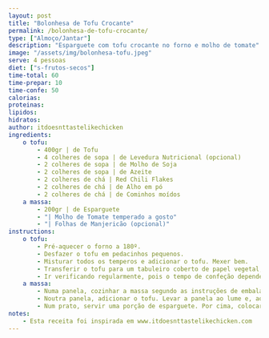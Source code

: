 ```yaml
---
layout: post
title: "Bolonhesa de Tofu Crocante"
permalink: /bolonhesa-de-tofu-crocante/
type: ["Almoço/Jantar"]
description: "Esparguete com tofu crocante no forno e molho de tomate"
image: "/assets/img/bolonhesa-tofu.jpeg"
serve: 4 pessoas
diet: ["s-frutos-secos"]
time-total: 60
time-prepar: 10
time-confe: 50
calorias:
proteinas:
lipidos:
hidratos:
author: itdoesnttastelikechicken
ingredients:
    o tofu:
        - 400gr | de Tofu
        - 4 colheres de sopa | de Levedura Nutricional (opcional)
        - 2 colheres de sopa | de Molho de Soja
        - 2 colheres de sopa | de Azeite
        - 2 colheres de chá | Red Chili Flakes
        - 2 colheres de chá | de Alho em pó
        - 2 colheres de chá | de Cominhos moídos
    a massa:
        - 200gr | de Esparguete
        - "| Molho de Tomate temperado a gosto"
        - "| Folhas de Manjericão (opcional)"
instructions:
    o tofu:
        - Pré-aquecer o forno a 180º.
        - Desfazer o tofu em pedacinhos pequenos.
        - Misturar todos os temperos e adicionar o tofu. Mexer bem.
        - Transferir o tofu para um tabuleiro coberto de papel vegetal, de forma que não fique amontoado. Colocar no forno durante 40 minutos.
        - Ir verificando regularmente, pois o tempo de confeção depende do forno. Mexer o tofu regularmente, para que fique crocante de forma homogénea. Quando estiver pronto, retirar do forno e reservar.
    a massa:
        - Numa panela, cozinhar a massa segundo as instruções de embalagem.
        - Noutra panela, adicionar o tofu. Levar a panela ao lume e, aos poucos, ir adicionando molho de tomate, misturando bem até que fique com uma consistência que lhe agrade. Provar e, se necessário, retificar temperos.
        - Num prato, servir uma porção de esparguete. Por cima, colocar o molho de tomate e tofu. Se gostar, pode colocar folhas de manjericão por cima e está pronto.
notes:
    - Esta receita foi inspirada em www.itdoesnttastelikechicken.com 
---
```

